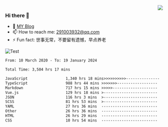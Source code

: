 <img align='right' src='https://github-readme-stats.vercel.app/api?username=niaogege&show_icons=true&theme=radical'/>

### Hi there 👋

- 🌱 [MY Blog](https://bythewayer.com/)
- 📫 How to reach me: 291003932@qq.com
- ⚡ Fun fact:  世事无常，不要留有遗憾，早点养老

![Test](https://github-readme-stats.vercel.app/api/top-langs/?username=niaogege&layout=compact)

<!--START_SECTION:waka-->

```txt
From: 10 March 2020 - To: 19 January 2024

Total Time: 3,504 hrs 17 mins

JavaScript                 1,340 hrs 18 mins>>>>>>>>>>---------------   38.25 %
TypeScript                 988 hrs 44 mins >>>>>>>------------------   28.22 %
Markdown                   717 hrs 15 mins >>>>>--------------------   20.47 %
Vue.js                     129 hrs 18 mins >------------------------   03.69 %
JSON                       116 hrs 3 mins  >------------------------   03.31 %
SCSS                       81 hrs 53 mins  >------------------------   02.34 %
YAML                       27 hrs 36 mins  -------------------------   00.79 %
Other                      26 hrs 36 mins  -------------------------   00.76 %
HTML                       26 hrs 29 mins  -------------------------   00.76 %
CSS                        10 hrs 54 mins  -------------------------   00.31 %
```

<!--END_SECTION:waka-->
